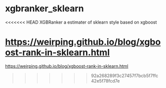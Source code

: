 # xgbranker_sklearn
<<<<<<< HEAD
XGBRanker a estimater of sklearn style based on xgboost

https://weirping.github.io/blog/xgboost-rank-in-sklearn.html
=======
https://weirping.github.io/blog/xgboost-rank-in-sklearn.html
>>>>>>> 92a268289f3c27457f7bcb5f7ffc42e5f78fcd7e
